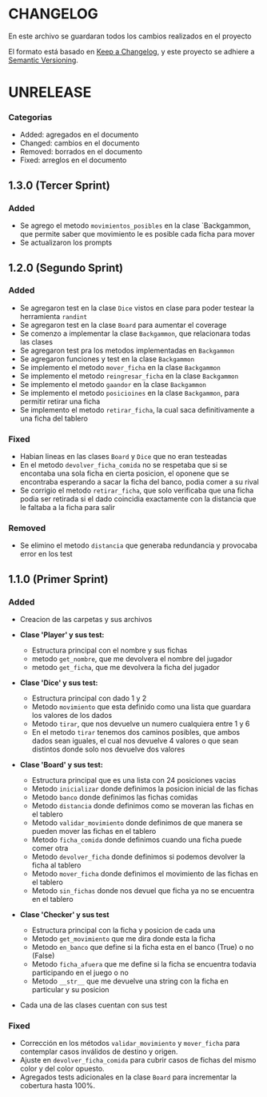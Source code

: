 # CHANGELOG

En este archivo se guardaran todos los cambios realizados en el proyecto

El formato está basado en [Keep a Changelog](https://keepachangelog.com/es-ES/1.0.0/),
y este proyecto se adhiere a [Semantic Versioning](https://semver.org/lang/es/).

# UNRELEASE

### Categorias

- Added: agregados en el documento
- Changed: cambios en el documento
- Removed: borrados en el documento
- Fixed: arreglos en el documento

## 1.3.0 (Tercer Sprint)

### Added

- Se agrego el metodo `movimientos_posibles` en la clase `Backgammon, que permite saber que movimiento le es posible cada ficha para mover
- Se actualizaron los prompts

## 1.2.0 (Segundo Sprint)

### Added

- Se agregaron test en la clase `Dice` vistos en clase para poder testear la herramienta `randint`
- Se agregaron test en la clase `Board` para aumentar el coverage
- Se comenzo a implementar la clase `Backgammon`, que relacionara todas las clases 
- Se agregaron test pra los metodos implementadas en `Backgammon`
- Se agregaron funciones y test en la clase `Backgammon`
- Se implemento el metodo `mover_ficha` en la clase `Backgammon`
- Se implemento el metodo `reingresar_ficha` en la clase `Backgammon`
- Se implemento el metodo `gaandor` en la clase `Backgammon`
- Se implemento el metodo `posicioines` en la clase `Backgammon`, para permitir retirar una ficha 
- Se implemento el metodo `retirar_ficha`, la cual saca definitivamente a una ficha del tablero

### Fixed

- Habian lineas en las clases `Board` y `Dice` que no eran testeadas
- En el metodo `devolver_ficha_comida` no se respetaba que si se encontaba una sola ficha en cierta posicion, el oponene que se encontraba esperando a sacar la ficha del banco, podia comer a su rival 
- Se corrigio el metodo `retirar_ficha`, que solo verificaba que una ficha podia ser retirada si el dado coincidia exactamente con la distancia que le faltaba a la ficha para salir

### Removed

- Se elimino el metodo `distancia` que generaba redundancia y provocaba error en los test

## 1.1.0 (Primer Sprint)

### Added

- Creacion de las carpetas y sus archivos

- **Clase 'Player' y sus test:**
    - Estructura principal con el nombre y sus fichas
    - metodo `get_nombre`, que me devolvera el nombre del jugador
    - metodo `get_ficha`, que me devolvera la ficha del jugador

- **Clase 'Dice' y sus test:**
    - Estructura principal con dado 1 y 2
    - Metodo `movimiento` que esta definido como una lista que guardara los valores de los dados
    - Metodo `tirar`, que nos devuelve un numero cualquiera entre 1 y 6
    - En el metodo `tirar` tenemos dos caminos posibles, que ambos dados sean iguales, el cual nos devuelve 4 valores o que sean distintos donde solo nos devuelve dos valores

- **Clase 'Board' y sus test:**
    - Estructura principal que es una lista con 24 posiciones vacias
    - Metodo `inicializar` donde definimos la posicion inicial de las fichas
    - Metodo `banco` donde definimos las fichas comidas
    - Metodo `distancia` donde definimos como se moveran las fichas en el tablero
    - Metodo `validar_movimiento` donde definimos de que manera se pueden mover las fichas en el tablero
    - Metodo `ficha_comida` donde definimos cuando una ficha puede comer otra
    - Metodo `devolver_ficha` donde definimos si podemos devolver la ficha al tablero
    - Metodo `mover_ficha` donde definimos el movimiento de las fichas en el tablero
    - Metodo `sin_fichas` donde nos devuel que ficha ya no se encuentra en el tablero

- **Clase 'Checker' y sus test**
    - Estructura principal con la ficha y posicion de cada una
    - Metodo `get_movimiento` que me dira donde esta la ficha
    - Metodo `en_banco` que define si la ficha esta en el banco (True) o no (False)
    - Metodo `ficha_afuera` que me define si la ficha se encuentra todavia participando en el juego o no
    - Metodo `__str__` que me devuelve una string con la ficha en particular y su posicion

- Cada una de las clases cuentan con sus test

### Fixed

- Corrección en los métodos `validar_movimiento` y `mover_ficha` para contemplar casos inválidos de destino y origen.  
- Ajuste en `devolver_ficha_comida` para cubrir casos de fichas del mismo color y del color opuesto.  
- Agregados tests adicionales en la clase `Board` para incrementar la cobertura hasta 100%.  